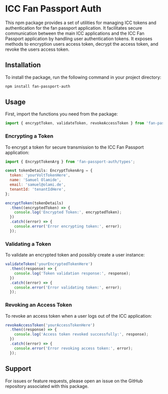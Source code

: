 
# ICC Fan Passport Auth

This npm package provides a set of utilities for managing ICC tokens and authentication for the fan passport application. It facilitates secure communication between the main ICC applications and the ICC Fan Passport application by handling user authentication tokens. It exposes methods to
encryption users access token, decrypt the access token, and revoke the users access token. 

## Installation

To install the package, run the following command in your project directory:

```bash
npm install fan-passport-auth
```

## Usage

First, import the functions you need from the package:

```javascript
import { encryptToken, validateToken, revokeAccessToken } from 'fan-passport-auth';
```

### Encrypting a Token

To encrypt a token for secure transmission to the ICC Fan Passport application:

```javascript
import { EncryptTokenArg } from 'fan-passport-auth/types';

const tokenDetails: EncryptTokenArg = {
  token: 'yourVoltTokenHere',
  name: 'Samuel Olamide',
  email: 'samuel@olami.de',
  tenantId: 'tenantIdHere',
};

encryptToken(tokenDetails)
  .then((encryptedToken) => {
    console.log('Encrypted Token:', encryptedToken);
  })
  .catch((error) => {
    console.error('Error encrypting token:', error);
  });
```

### Validating a Token

To validate an encrypted token and possibly create a user instance:

```javascript
validateToken('yourEncryptedTokenHere')
  .then((response) => {
    console.log('Token validation response:', response);
  })
  .catch((error) => {
    console.error('Error validating token:', error);
  });
```

### Revoking an Access Token

To revoke an access token when a user logs out of the ICC application:

```javascript
revokeAccessToken('yourAccessTokenHere')
  .then((response) => {
    console.log('Access token revoked successfully:', response);
  })
  .catch((error) => {
    console.error('Error revoking access token:', error);
  });
```

## Support

For issues or feature requests, please open an issue on the GitHub repository associated with this package.
